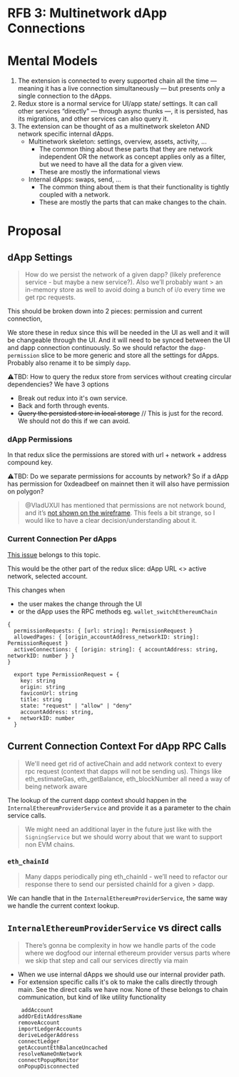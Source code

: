 # RFB 3: Multinetwork dApp Connections

# Mental Models

1. The extension is connected to every supported chain all the time — meaning it has a live connection simultaneously — but presents only a single connection to the dApps.
2. Redux store is a normal service for UI/app state/ settings. It can call other services “directly" — through async thunks —, it is persisted, has its migrations, and other services can also query it.
3. The extension can be thought of as a multinetwork skeleton AND network specific internal dApps.
   - Multinetwork skeleton: settings, overview, assets, activity, ...
     - The common thing about these parts that they are network independent OR the network as concept applies only as a filter, but we need to have all the data for a given view.
     - These are mostly the informational views
   - Internal dApps: swaps, send, ...
     - The common thing about them is that their functionality is tightly coupled with a network.
     - These are mostly the parts that can make changes to the chain.

# Proposal

## dApp Settings

> How do we persist the network of a given dapp? (likely preference service - but maybe a new service?). Also we’ll probably want > an in-memory store as well to avoid doing a bunch of i/o every time we get rpc requests.

This should be broken down into 2 pieces: permission and current connection,

We store these in redux since this will be needed in the UI as well and it will be changeable through the UI. And it will need to be synced between the UI and dapp connection continuously.
So we should refactor the `dapp-permission` slice to be more generic and store all the settings for dApps. Probably also rename it to be simply `dapp`.

⚠️TBD: How to query the redux store from services without creating circular dependencies? We have 3 options

- Break out redux into it's own service.
- Back and forth through events.
- ~~Query the persisted store in local storage~~ // This is just for the record. We should not do this if we can avoid.

### dApp Permissions

In that redux slice the permissions are stored with url + network + address compound key.

⚠️TBD: Do we separate permissions for accounts by network? So if a dApp has permission for 0xdeadbeef on mainnet then it will also have permission on polygon?

> @VladUXUI has mentioned that permissions are not network bound, and it’s [not shown on the wireframe](https://www.figma.com/file/u4TLZucujEeVkdgwaQ9D7y/On-dApp-Connections-and-Multiple-Networks?node-id=121%3A2996).
> This feels a bit strange, so I would like to have a clear decision/understanding about it.

### Current Connection Per dApps

[This issue](https://github.com/tallycash/extension/issues/1532#issuecomment-1139410588) belongs to this topic.

This would be the other part of the redux slice: dApp URL <> active network, selected account.

This changes when

- the user makes the change through the UI
- or the dApp uses the RPC methods eg. `wallet_switchEthereumChain`

```
{
  permissionRequests: { [url: string]: PermissionRequest }
  allowedPages: { [origin_accountAddress_networkID: string]: PermissionRequest }
  activeConnections: { [origin: string]: { accountAddress: string, networkID: number } }
}
```

```
  export type PermissionRequest = {
    key: string
    origin: string
    faviconUrl: string
    title: string
    state: "request" | "allow" | "deny"
    accountAddress: string,
+   networkID: number
  }
```

## Current Connection Context For dApp RPC Calls

> We'll need get rid of activeChain and add network context to every rpc request (context that dapps will not be sending us). Things like eth_estimateGas, eth_getBalance, eth_blockNumber all need a way of being network aware

The lookup of the current dapp context should happen in the `InternalEthereumProviderService` and provide it as a parameter to the chain service calls.

> We might need an additional layer in the future just like with the `SigningService` but we should worry about that we want to support non EVM chains.

### `eth_chainId`

> Many dapps periodically ping eth_chainId - we’ll need to refactor our response there to send our persisted chainId for a given > dapp.

We can handle that in the `InternalEthereumProviderService`, the same way we handle the current context lookup.

## `InternalEthereumProviderService` vs direct calls

> There’s gonna be complexity in how we handle parts of the code where we dogfood our internal ethereum provider versus parts where we skip that step and call our services directly via main

- When we use internal dApps we should use our internal provider path.
- For extension specific calls it's ok to make the calls directly through main. See the direct calls we have now. None of these belongs to chain communication, but kind of like utility functionality
  ```
   addAccount
  addOrEditAddressName
  removeAccount
  importLedgerAccounts
  deriveLedgerAddress
  connectLedger
  getAccountEthBalanceUncached
  resolveNameOnNetwork
  connectPopupMonitor
  onPopupDisconnected
  ```
